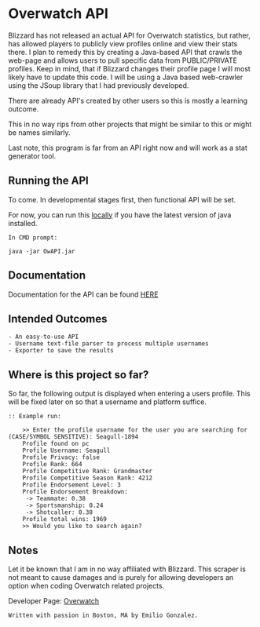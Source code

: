 # Overwatch API
Blizzard has not released an actual API for Overwatch statistics, but rather, has allowed players to publicly view
profiles online and view their stats there. I plan to remedy this by creating a Java-based API that crawls the web-page and allows users
to pull specific data from PUBLIC/PRIVATE profiles. Keep in mind, that if Blizzard changes their profile page I will most
likely have to update this code. I will be using a Java based web-crawler using the JSoup library that I had previously
developed.

There are already API's created by other users so this is mostly a learning outcome.

This in no way rips from other projects that might be similar to this or might be names similarly.

Last note, this program is far from an API right now and will work as a stat generator tool.

## Running the API
To come. In developmental stages first, then functional API will be set.

For now, you can run this [locally](OwAPI.jar) if you have the latest version of java installed.

    In CMD prompt:
    
    java -jar OwAPI.jar

## Documentation
Documentation for the API can be found [HERE](DOCUMENTATION.md)

## Intended Outcomes
    - An easy-to-use API
    - Username text-file parser to process multiple usernames
    - Exporter to save the results
    
## Where is this project so far?
So far, the following output is displayed when entering a users profile. 
This will be fixed later on so that a username and platform suffice.


    :: Example run:
    
        >> Enter the profile username for the user you are searching for (CASE/SYMBOL SENSITIVE): Seagull-1894
        Profile found on pc
        Profile Username: Seagull
        Profile Privacy: false
        Profile Rank: 664
        Profile Competitive Rank: Grandmaster
        Profile Competitive Season Rank: 4212
        Profile Endorsement Level: 3
        Profile Endorsement Breakdown:
         -> Teammate: 0.38
         -> Sportsmanship: 0.24
         -> Shotcaller: 0.38
        Profile total wins: 1969
        >> Would you like to search again?

## Notes
Let it be known that I am in no way affiliated with Blizzard. This scraper is not meant to cause damages and is purely
for allowing developers an option when coding Overwatch related projects.
 
Developer Page: [Overwatch](https://us.shop.battle.net/en-us/product/overwatch)
 
    Written with passion in Boston, MA by Emilio Gonzalez.